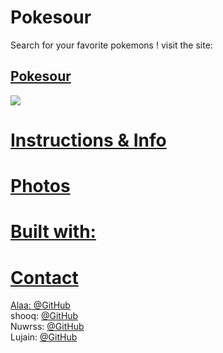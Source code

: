 # Pokesour

Search for your favorite pokemons !
visit the site: <h2><a href="https://friendly-poincare-a338fe.netlify.app">Pokesour</h2>

<img src="https://image4.owler.com/logo/crowdly_owler_20160226_201601_original.png">

# Instructions & Info

# Photos

# Built with:

# Contact

Alaa: [@GitHub](https://github.com/alaabashiyi) <br>
shooq: [@GitHub](https://github.com/shoogkabiya) <br>
Nuwrss: [@GitHub](https://github.com/nuwrss) <br>
Lujain: [@GitHub](https://github.com/Lujain-AbdUllatif) <br>
